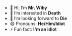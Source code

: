 - 👋 Hi, I’m **Mr. Wiby**
- 👀 I’m interested in **Death**
- 💞️ I’m looking forward to **Die**
- 😄 Pronouns: **He/Him/Idiot**
- ⚡ Fun fact: **I'm an idiot**
